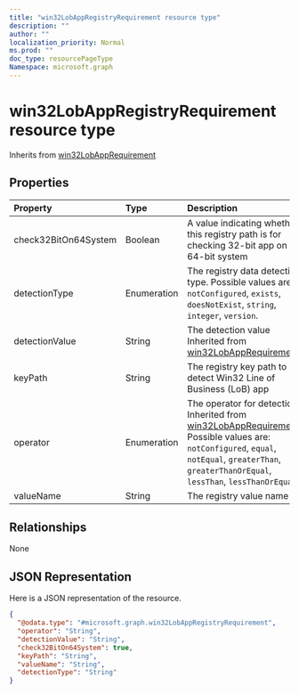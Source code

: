 ```yaml
---
title: "win32LobAppRegistryRequirement resource type"
description: ""
author: ""
localization_priority: Normal
ms.prod: ""
doc_type: resourcePageType
Namespace: microsoft.graph
---
```



# win32LobAppRegistryRequirement resource type




Inherits from [win32LobAppRequirement](../resources/win32LobAppRequirement.md)

## Properties
|Property|Type|Description|
|:---|:---|:---|
|check32BitOn64System|Boolean|A value indicating whether this registry path is for checking 32-bit app on 64-bit system|
|detectionType|Enumeration|The registry data detection type. Possible values are: `notConfigured`, `exists`, `doesNotExist`, `string`, `integer`, `version`.|
|detectionValue|String|The detection value Inherited from [win32LobAppRequirement](../resources/intune-apps-win32LobAppRequirement.md)|
|keyPath|String|The registry key path to detect Win32 Line of Business (LoB) app|
|operator|Enumeration|The operator for detection Inherited from [win32LobAppRequirement](../resources/intune-apps-win32LobAppRequirement.md). Possible values are: `notConfigured`, `equal`, `notEqual`, `greaterThan`, `greaterThanOrEqual`, `lessThan`, `lessThanOrEqual`.|
|valueName|String|The registry value name|

## Relationships
None

## JSON Representation
Here is a JSON representation of the resource.
<!-- {
  "blockType": "resource",
  "@odata.type": "microsoft.graph.win32LobAppRegistryRequirement"
}
-->
``` json
{
  "@odata.type": "#microsoft.graph.win32LobAppRegistryRequirement",
  "operator": "String",
  "detectionValue": "String",
  "check32BitOn64System": true,
  "keyPath": "String",
  "valueName": "String",
  "detectionType": "String"
}
```

